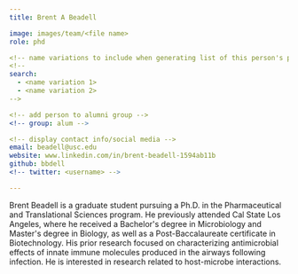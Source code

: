 ```yaml
---
title: Brent A Beadell

image: images/team/<file name>
role: phd

<!-- name variations to include when generating list of this person's papers --> 
<!--
search:
  - <name variation 1>
  - <name variation 2>
-->

<!-- add person to alumni group -->
<!-- group: alum -->

<!-- display contact info/social media -->
email: beadell@usc.edu
website: www.linkedin.com/in/brent-beadell-1594ab11b
github: bbdell
<!-- twitter: <username> -->

---
```


Brent Beadell is a graduate student pursuing a Ph.D. in the Pharmaceutical and Translational Sciences program.
He previously attended Cal State Los Angeles, where he received a Bachelor's degree in Microbiology and Master's degree in Biology, as well as a Post-Baccalaureate certificate in Biotechnology.
His prior research focused on characterizing antimicrobial effects of innate immune molecules produced in the airways following infection. He is interested in research related to host-microbe interactions.
